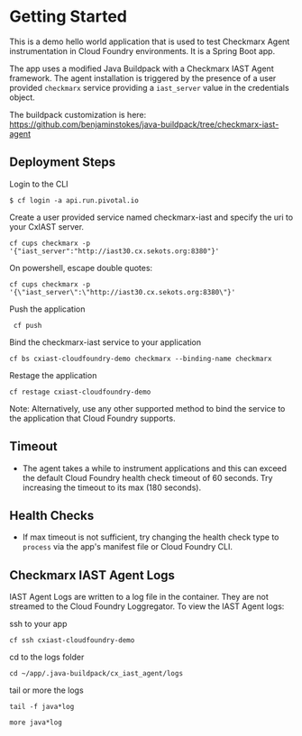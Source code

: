 # Getting Started

This is a demo hello world application that is used to test Checkmarx Agent instrumentation in Cloud Foundry environments. It is a Spring Boot app.

The app uses a modified Java Buildpack with a Checkmarx IAST Agent framework. The agent installation is triggered by the presence of a user provided ```checkmarx``` service providing a ```iast_server``` value in the credentials object. 

The buildpack customization is here: https://github.com/benjaminstokes/java-buildpack/tree/checkmarx-iast-agent

## Deployment Steps

Login to the CLI

```$ cf login -a api.run.pivotal.io```

Create a user provided service named checkmarx-iast and specify the uri to your CxIAST server.

```cf cups checkmarx -p '{"iast_server":"http://iast30.cx.sekots.org:8380"}'```

On powershell, escape double quotes:

```cf cups checkmarx -p '{\"iast_server\":\"http://iast30.cx.sekots.org:8380\"}'```

Push the application

``` cf push```


Bind the checkmarx-iast service to your application

```cf bs cxiast-cloudfoundry-demo checkmarx --binding-name checkmarx```

Restage the application

```cf restage cxiast-cloudfoundry-demo```

Note: Alternatively, use any other supported method to bind the service to the application that Cloud Foundry supports. 

## Timeout
* The agent takes a while to instrument applications and this can exceed the default Cloud Foundry health check timeout of 60 seconds. Try increasing the timeout to its max (180 seconds).

## Health Checks
* If max timeout is not sufficient, try changing the health check type to ```process``` via the app's manifest file or Cloud Foundry CLI. 



## Checkmarx IAST Agent Logs
IAST Agent Logs are written to a log file in the container. They are not streamed to the Cloud Foundry Loggregator.  To view the IAST Agent logs:

ssh to your app

```cf ssh cxiast-cloudfoundry-demo```

cd to the logs folder

```cd ~/app/.java-buildpack/cx_iast_agent/logs```

tail or more the logs

```tail -f java*log``` 

```more java*log```



